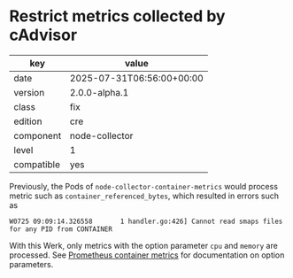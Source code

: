 [//]: # (werk v2)
# Restrict metrics collected by cAdvisor

key        | value
---------- | ---
date       | 2025-07-31T06:56:00+00:00
version    | 2.0.0-alpha.1
class      | fix
edition    | cre
component  | node-collector
level      | 1
compatible | yes

Previously, the Pods of `node-collector-container-metrics` would process metric such as `container_referenced_bytes`, which resulted in errors such as
```
W0725 09:09:14.326558       1 handler.go:426] Cannot read smaps files for any PID from CONTAINER
```
With this Werk, only metrics with the option parameter `cpu` and `memory` are processed. See [Prometheus container metrics](https://github.com/google/cadvisor/blob/master/docs/storage/prometheus.md) for documentation on option parameters.
